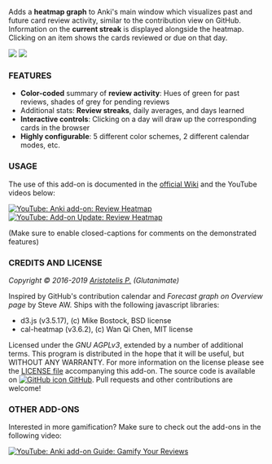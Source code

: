<!-- BANNER -->

Adds a **heatmap graph** to Anki's main window which visualizes past and future card review activity, similar to the contribution view on GitHub. Information on the **current streak** is displayed alongside the heatmap. Clicking on an item shows the cards reviewed or due on that day.

<img src="https://raw.githubusercontent.com/Glutanimate/review-heatmap/master/screenshots/review-heatmap-1.png">   <img src="https://raw.githubusercontent.com/Glutanimate/review-heatmap/master/screenshots/review-heatmap-2.png">

### FEATURES

- **Color-coded** summary of **review activity**: Hues of green for past reviews, shades of grey for pending reviews
- Additional stats: **Review streaks**, daily averages, and days learned
- **Interactive controls**: Clicking on a day will draw up the corresponding cards in the browser
- **Highly configurable**: 5 different color schemes, 2 different calendar modes, etc.

<!-- CHANGELOG -->

### USAGE

The use of this add-on is documented in the [official Wiki](https://github.com/Glutanimate/review-heatmap/wiki) and the YouTube videos below:

[![YouTube: Anki add-on: Review Heatmap](https://i.ytimg.com/vi/3Hk5TYdvKnM/mqdefault.jpg)](https://youtu.be/3Hk5TYdvKnM) [![YouTube: Add-on Update: Review Heatmap](https://i.ytimg.com/vi/2u8p0N47eUg/mqdefault.jpg)](https://youtu.be/2u8p0N47eUg)

(Make sure to enable closed-captions for comments on the demonstrated features)

<!-- SUPPORT -->

### CREDITS AND LICENSE

*Copyright © 2016-2019 [Aristotelis P.](https://glutanimate.com/)  (Glutanimate)*

Inspired by GitHub's contribution calendar and *Forecast graph on Overview page* by Steve AW. Ships with the following javascript libraries:

- d3.js (v3.5.17), (c) Mike Bostock, BSD license
- cal-heatmap (v3.6.2), (c) Wan Qi Chen, MIT license

Licensed under the _GNU AGPLv3_, extended by a number of additional terms. This program is distributed in the hope that it will be useful, but WITHOUT ANY WARRANTY. For more information on the license please see the [LICENSE file](https://github.com/glutanimate/review-heatmap/blob/master/LICENSE) accompanying this add-on. The source code is available on [![GitHub icon](https://glutanimate.com/logos/github.svg) GitHub](https://github.com/glutanimate/review-heatmap). Pull requests and other contributions are welcome!

### OTHER ADD-ONS

Interested in more gamification? Make sure to check out the add-ons in the following video:

[![YouTube: Anki add-on Guide: Gamify Your Reviews](https://i.ytimg.com/vi/UkveLkAgXiM/mqdefault.jpg)](https://youtu.be/UkveLkAgXiM)

<!-- RESOURCES -->

<!-- FUNDING -->
